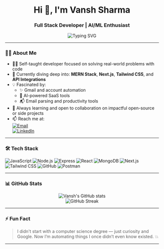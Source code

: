 <h1 align="center">Hi 👋, I'm Vansh Sharma</h1>
<h3 align="center">Full Stack Developer | AI/ML Enthusiast </h3>

<p align="center">
  <img src="https://readme-typing-svg.herokuapp.com?font=Fira+Code&size=22&pause=1000&center=true&vCenter=true&width=435&lines=Passionate+about+Web+Dev+%F0%9F%92%BB;Exploring+AI+and+Automation+%F0%9F%94%A5;Learning+New+Tech+Every+Day+%F0%9F%8E%93" alt="Typing SVG" />
</p>

---

### 👨‍💻 About Me

- 👨‍🎓 Self-taught developer focused on solving real-world problems with code  
- 🌱 Currently diving deep into: **MERN Stack**, **Next.js**, **Tailwind CSS**, and **API Integrations**  
- 💡 Fascinated by:  
  - ✨ Gmail and account automation  
  - 🤖 AI-powered SaaS tools  
  - 📬 Email parsing and productivity tools  
- 💬 Always learning and open to collaboration on impactful open-source or side projects  
- 📫 Reach me at:  
  [![Email](https://img.shields.io/badge/Gmail-vanshsharma1811%40gmail.com-red?style=flat-square&logo=gmail)](mailto:s.vansh1811@gmail.com)   
  [![LinkedIn](https://img.shields.io/badge/LinkedIn-Vansh%20Sharma-blue?style=flat-square&logo=linkedin)](https://www.linkedin.com/in/vanshsharma1811/)

---

### 🛠️ Tech Stack

![JavaScript](https://img.shields.io/badge/-JavaScript-black?style=flat-square&logo=javascript)
![Node.js](https://img.shields.io/badge/-Node.js-black?style=flat-square&logo=node.js)
![Express](https://img.shields.io/badge/-Express.js-black?style=flat-square&logo=express)
![React](https://img.shields.io/badge/-React-black?style=flat-square&logo=react)
![MongoDB](https://img.shields.io/badge/-MongoDB-black?style=flat-square&logo=mongodb)
![Next.js](https://img.shields.io/badge/-Next.js-black?style=flat-square&logo=next.js)
![Tailwind CSS](https://img.shields.io/badge/-Tailwind%20CSS-06B6D4?style=flat-square&logo=tailwind-css)
![GitHub](https://img.shields.io/badge/-GitHub-181717?style=flat-square&logo=github)
![Postman](https://img.shields.io/badge/-Postman-black?style=flat-square&logo=postman)

---

### 📊 GitHub Stats

<p align="center">
  <img src="https://github-readme-stats.vercel.app/api?username=Vansh1811&show_icons=true&theme=radical" alt="Vansh's GitHub stats" />
  <br/>
  <img src="https://streak-stats.demolab.com/?user=Vansh1811&theme=radical" alt="GitHub Streak" />
</p>

---

### ⚡ Fun Fact

> I didn't start with a computer science degree — just curiosity and Google. Now I’m automating things I once didn’t even know existed. 💥

---

<!---
Vansh1811/Vansh1811 is a ✨ special ✨ repository because its `README.md` (this file) appears on your GitHub profile.
You can click the Preview link to take a look at your changes.
--->
